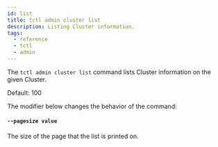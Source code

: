 ```yaml
---
id: list
title: tctl admin cluster list
description: Listing Cluster information.
tags:
  - reference
  - tctl
  - admin
---
```


The `tctl admin cluster list` command lists Cluster information on the given Cluster.

Default: 100

The modifier below changes the behavior of the command:

#### `--pagesize value`
  The size of the page that the list is printed on.
